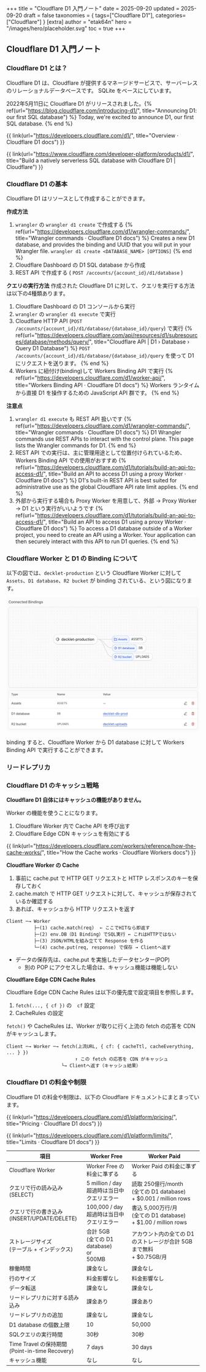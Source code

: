 +++
title = "Cloudflare D1 入門ノート"
date = 2025-09-20
updated = 2025-09-20
draft = false
taxonomies = { tags=["Cloudflare D1"], categories=["Cloudflare"] }
[extra]
author = "etak64n"
hero = "/images/hero/placeholder.svg"
toc = true
+++

## Cloudflare D1 入門ノート

### Cloudflare D1 とは？

Cloudflare D1 は、Cloudflare が提供するマネージドサービスで、サーバーレスのリレーショナルデータベースです。
SQLite をベースにしています。

2022年5月11日に Cloudflare D1 がリリースされました。{% ref(url="https://blog.cloudflare.com/introducing-d1/", title="Announcing D1: our first SQL database") %}
Today, we're excited to announce D1, our first SQL database.
{% end %}

{{ link(url="https://developers.cloudflare.com/d1/", title="Overview · Cloudflare D1 docs") }}

{{ link(url="https://www.cloudflare.com/developer-platform/products/d1/", title="Build a natively serverless SQL database with Cloudflare D1 | Cloudflare") }}

### Cloudflare D1 の基本
Cloudflare D1 はリソースとして作成することができます。

**作成方法**
1. `wrangler` の `wrangler d1 create` で作成する {% ref(url="https://developers.cloudflare.com/d1/wrangler-commands/", title="Wrangler commands · Cloudflare D1 docs") %}
Creates a new D1 database, and provides the binding and UUID that you will put in your Wrangler file.
`wrangler d1 create <DATABASE_NAME> [OPTIONS]`
{% end %}
2. Cloudflare Dashboard の D1 SQL database から作成
3. REST API で作成する ( `POST /accounts/{account_id}/d1/database` )

**クエリの実行方法**
作成された Cloudflare D1 に対して、クエリを実行する方法は以下の4種類あります。
1. Cloudflare Dashboard の D1 コンソールから実行
2. `wrangler` の `wrangler d1 execute` で実行
3. Cloudflare HTTP API (`POST /accounts/{account_id}/d1/database/{database_id}/query`) で実行 {% ref(url="https://developers.cloudflare.com/api/resources/d1/subresources/database/methods/query/", title="Cloudflare API | D1 › Database › Query D1 Database") %}
`POST /accounts/{account_id}/d1/database/{database_id}/query` を使って D1 にリクエストを送ります。
{% end %}
1. Workers に紐付け(binding)して Workers Binding API で実行 {% ref(url="https://developers.cloudflare.com/d1/worker-api/", title="Workers Binding API · Cloudflare D1 docs") %}
Workers ランタイムから直接 D1 を操作するための JavaScript API 群です。
{% end %}

**注意点**
1. `wrangler d1 execute` も REST API 扱いです {% ref(url="https://developers.cloudflare.com/d1/wrangler-commands/", title="Wrangler commands · Cloudflare D1 docs") %}
D1 Wrangler commands use REST APIs to interact with the control plane. This page lists the Wrangler commands for D1.
{% end %}
1. REST API での実行は、主に管理用途として位置付けられているため、Workers Binding API での使用がおすすめ {% ref(url="https://developers.cloudflare.com/d1/tutorials/build-an-api-to-access-d1/", title="Build an API to access D1 using a proxy Worker · Cloudflare D1 docs") %}
D1's built-in REST API is best suited for administrative use as the global Cloudflare API rate limit applies.
{% end %}
1. 外部から実行する場合も Proxy Worker を用意して、外部 -> Proxy Worker -> D1 という実行がいいようです {% ref(url="https://developers.cloudflare.com/d1/tutorials/build-an-api-to-access-d1/", title="Build an API to access D1 using a proxy Worker · Cloudflare D1 docs") %}
To access a D1 database outside of a Worker project, you need to create an API using a Worker. Your application can then securely interact with this API to run D1 queries.
{% end %}

### Cloudflare Worker と D1 の Binding について

以下の図では、`decklet-production` という Cloudflare Worker に対して `Assets`、`D1 database`、`R2 bucket` が binding されている、という図になります。

![alt text](image.png)

binding すると、Cloudflare Worker から D1 database に対して Workers Binding API で実行することができます。

### リードレプリカ

### Cloudflare D1 のキャッシュ戦略
**Cloudflare D1 自体にはキャッシュの機能がありません。**

Worker の機能を使うことになります。

1. Cloudflare Worker 内で Cache API を呼び出す
2. Cloudflare Edge CDN キャッシュを有効にする

{{ link(url="https://developers.cloudflare.com/workers/reference/how-the-cache-works/", title="How the Cache works · Cloudflare Workers docs") }}

**Cloudflare Worker の Cache**

1. 事前に cache.put で HTTP GET リクエストと HTTP レスポンスのキーを保存しておく
2. cache.match で HTTP GET リクエストに対して、キャッシュが保存されているか確認する
3. あれば、キャッシュから HTTP リクエストを返す

```
Client ─→ Worker
          ├─(1) cache.match(req)  ← ここでHITなら即返す
          ├─(2) env.DB（D1 Binding）でSQL実行 ← これはHTTPではない
          ├─(3) JSON/HTMLを組み立てて Response を作る
          └─(4) cache.put(req, response) で保存 → Clientへ返す
```

* データの保存先は、cache.put を実施したデータセンター(POP)
  * 別の POP にアクセスした場合は、キャッシュ機能は機能しない

**Cloudflare Edge CDN Cache Rules**

Cloudflare Edge CDN Cache Rules は以下の優先度で設定項目を参照します。
1. `fetch(..., { cf })` の　`cf` 設定
2. CacheRules の設定

`fetch()` や CacheRules は、Worker が取りに行く上流の fetch の応答を CDN がキャッシュします。

```
Client ─→ Worker ─→ fetch(上流URL, { cf: { cacheTtl, cacheEverything, ... } })
                         ↑ この fetch の応答を CDN がキャッシュ
                    └→ Clientへ返す（キャッシュ結果）
```

### Cloudflare D1 の料金や制限

Cloudflare D1 の料金や制限は、以下の Cloudflare ドキュメントにまとまっています。

{{ link(url="https://developers.cloudflare.com/d1/platform/pricing/", title="Pricing · Cloudflare D1 docs") }}

{{ link(url="https://developers.cloudflare.com/d1/platform/limits/", title="Limits · Cloudflare D1 docs") }}

| 項目 | Worker Free | Worker Paid |
|-----| ----------- |------------|
|Cloudflare Worker| Worker Free の料金に準ずる | Worker Paid の料金に準ずる |
|クエリで行の読み込み<br>(SELECT)|5 million / day<br>超過時は当日中クエリエラー|読取 250億行/month<br>(全ての D1 database)<br>+ $0.001 / million rows|
|クエリで行の書き込み<br>(INSERT/UPDATE/DELETE)|100,000 / day<br>超過時は当日中クエリエラー|書込 5,000万行/月<br>(全ての D1 database)<br>+ $1.00 / million rows|
|ストレージサイズ<br>(テーブル + インデックス) | 合計 5GB<br>(全ての D1 database)<br>or<br>500MB | アカウント内の全ての D1 のストレージが合計 5GB まで無料<br>+ $0.75GB/月 |
|稼働時間|課金なし|課金なし|
|行のサイズ|料金影響なし|料金影響なし|
|データ転送|課金なし|課金なし|
|リードレプリカに対する読み込み|課金あり|課金あり|
|リードレプリカの追加|課金なし|課金なし|
|D1 database の個数上限|10|50,000|
|SQLクエリの実行時間|30秒|30秒|
|Time Travel の保持期間<br>(Point-in-time Recovery)|7 days|30 days|
|キャッシュ機能|なし|なし|